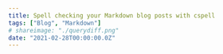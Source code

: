 ```yaml
---
title: Spell checking your Markdown blog posts with cspell
tags: ["Blog", "Markdown"]
# shareimage: "./querydiff.png"
date: "2021-02-28T00:00:00.0Z"
---
```

